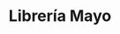 ---
title: "Librería Mayo"
url: /ciudad-autonoma-de-buenos-aires/libreria-mayo-alvarez-jonte/
shop: Schreibwaren
---